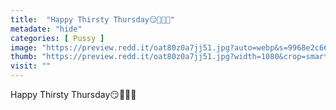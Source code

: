 ```yaml
---
title:  "Happy Thirsty Thursday😏👅💦💦"
metadate: "hide"
categories: [ Pussy ]
image: "https://preview.redd.it/oat80z0a7jj51.jpg?auto=webp&s=9968e2c66588fe8b124eed708b7e4a187aa2c6b1"
thumb: "https://preview.redd.it/oat80z0a7jj51.jpg?width=1080&crop=smart&auto=webp&s=86982e625c2c349647e2453cf76ac8700ffb6ad1"
visit: ""
---
```

Happy Thirsty Thursday😏👅💦💦
